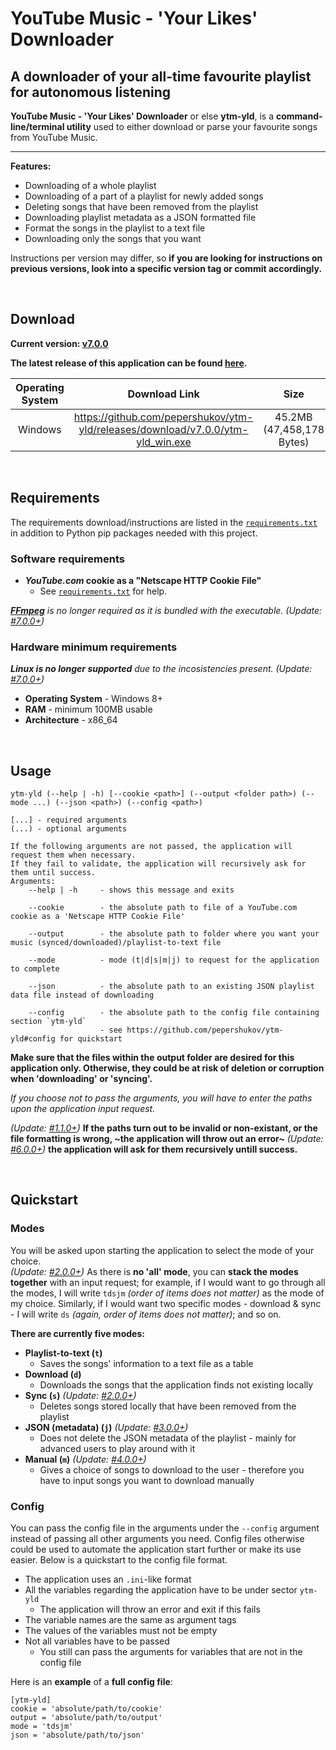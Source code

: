 # **YouTube Music - 'Your Likes' Downloader**
## A downloader of your all-time favourite playlist for autonomous listening

**YouTube Music - 'Your Likes' Downloader** or else **ytm-yld**, is a **command-line/terminal utility** used to either download or parse your favourite songs from YouTube Music.

***

**Features:**
- Downloading of a whole playlist
- Downloading of a part of a playlist for newly added songs
- Deleting songs that have been removed from the playlist
- Downloading playlist metadata as a JSON formatted file
- Format the songs in the playlist to a text file
- Downloading only the songs that you want 

Instructions per version may differ, so **if you are looking for instructions on previous versions, look into a specific version tag or commit accordingly.**

&nbsp;

## Download

**Current version: [v7.0.0](https://github.com/pepershukov/ytm-yld/releases/tag/v7.0.0)**

**The latest release of this application can be found [here](https://github.com/pepershukov/ytm-yld/releases/latest).**

| **Operating System** |                                **Download Link**                                |          **Size**         |                         **Hash - SHA216**                        |
|:--------------------:|:-------------------------------------------------------------------------------:|:-------------------------:|:----------------------------------------------------------------:|
|        Windows       | https://github.com/pepershukov/ytm-yld/releases/download/v7.0.0/ytm-yld_win.exe | 45.2MB (47,458,178 Bytes) | 6C321DAF4B3547763AF87E7F4CFDD40DC4938EA07688297030F03329E3D5F54D |

&nbsp;

## Requirements

The requirements download/instructions are listed in the [`requirements.txt`](https://raw.githubusercontent.com/pepershukov/ytm-yld/main/requirements.txt) in addition to Python pip packages needed with this project.

### Software requirements
- ***YouTube.com* cookie as a "Netscape HTTP Cookie File"**
  - See [`requirements.txt`](https://raw.githubusercontent.com/pepershukov/ytm-yld/main/requirements.txt) for help.

_**[FFmpeg](https://ffmpeg.org/)** is no longer required as it is bundled with the executable._  _(Update: [#7.0.0+](https://github.com/pepershukov/ytm-yld/releases/tag/v7.0.0))_

### Hardware minimum requirements
_**Linux is no longer supported** due to the incosistencies present._ _(Update: [#7.0.0+](https://github.com/pepershukov/ytm-yld/releases/tag/v7.0.0))_
- **Operating System** - Windows 8+
- **RAM** - minimum 100MB usable
- **Architecture** - x86_64

&nbsp;

## Usage

```
ytm-yld (--help | -h) [--cookie <path>] (--output <folder path>) (--mode ...) (--json <path>) (--config <path>)

[...] - required arguments
(...) - optional arguments

If the following arguments are not passed, the application will request them when necessary.
If they fail to validate, the application will recursively ask for them until success.
Arguments:
    --help | -h     - shows this message and exits

    --cookie        - the absolute path to file of a YouTube.com cookie as a 'Netscape HTTP Cookie File'
    
    --output        - the absolute path to folder where you want your music (synced/downloaded)/playlist-to-text file
    
    --mode          - mode (t|d|s|m|j) to request for the application to complete
    
    --json          - the absolute path to an existing JSON playlist data file instead of downloading
    
    --config        - the absolute path to the config file containing section `ytm-yld`
                    - see https://github.com/pepershukov/ytm-yld#config for quickstart
```

**Make sure that the files within the output folder are desired for this application only. Otherwise, they could be at risk of deletion or corruption when 'downloading' or 'syncing'.**

*If you choose not to pass the arguments, you will have to enter the paths upon the application input request.*

_(Update: [#1.1.0+](https://github.com/pepershukov/ytm-yld/releases/tag/v1.1.0))_ **If the paths turn out to be invalid or non-existant, or the file formatting is wrong, ~the application will throw out an error~** _(Update: [#6.0.0+](https://github.com/pepershukov/ytm-yld/releases/tag/v6.0.0))_ **the application will ask for them recursively untill success.**

&nbsp;

## Quickstart

### Modes
You will be asked upon starting the application to select the mode of your choice.  
_(Update: [#2.0.0+](https://github.com/pepershukov/ytm-yld/releases/tag/v2.0.0))_ As there is **no 'all' mode**, you can **stack the modes together** with an input request; for example, if I would want to go through all the modes, I will write `tdsjm` _(order of items does not matter)_ as the mode of my choice. Similarly, if I would want two specific modes - download & sync - I will write `ds` _(again, order of items does not matter)_; and so on.

**There are currently five modes:**
- **Playlist-to-text (`t`)**
  - Saves the songs' information to a text file as a table
- **Download (`d`)**
  - Downloads the songs that the application finds not existing locally
- **Sync (`s`)** _(Update: [#2.0.0+](https://github.com/pepershukov/ytm-yld/releases/tag/v2.0.0))_
  - Deletes songs stored locally that have been removed from the playlist
- **JSON (metadata) (`j`)** _(Update: [#3.0.0+](https://github.com/pepershukov/ytm-yld/releases/tag/v3.0.0))_
  - Does not delete the JSON metadata of the playlist - mainly for advanced users to play around with it
- **Manual (`m`)** _(Update: [#4.0.0+](https://github.com/pepershukov/ytm-yld/releases/tag/v4.0.0))_
  - Gives a choice of songs to download to the user - therefore you have to input songs you want to download manually

### Config
You can pass the config file in the arguments under the `--config` argument instead of passing all other arguments you need. Config files otherwise could be used to automate the application start further or make its use easier. Below is a quickstart to the config file format.

- The application uses an `.ini`-like format
- All the variables regarding the application have to be under sector `ytm-yld`
  - The application will throw an error and exit if this fails
- The variable names are the same as argument tags
- The values of the variables must not be empty
- Not all variables have to be passed
  - You still can pass the arguments for variables that are not in the config file

Here is an **example** of a **full config file**:
```
[ytm-yld]
cookie = 'absolute/path/to/cookie'
output = 'absolute/path/to/output'
mode = 'tdsjm'
json = 'absolute/path/to/json'
```

